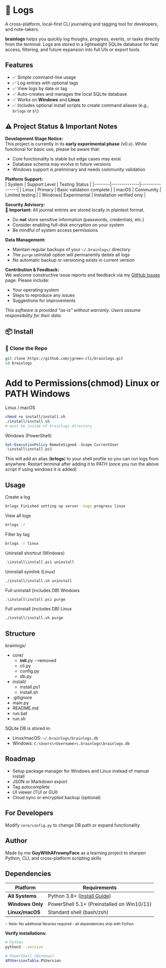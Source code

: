 # 🧠 Logs

A cross-platform, local-first CLI journaling and tagging tool for developers, and note-takers.

**brainlogs** helps you quickly log thoughs, progress, events, or tasks directly from the terminal. Logs are stored in a lightweight SQLite database for fast access, filtering, and future expansion into full UIs or export tools.


## Features

- ✅ Simple command-line usage
- ✅ Log entries with optional tags
- ✅ View logs by date or tag
- ✅ Auto-creates and manages the local SQLite database
- ✅ Works on **Windows** and **Linux**
- ✅ Includes optional install scripts to create command aliases (e.g., `brlogs` or `bl`)


## ⚠️ Project Status & Important Notes

**Development Stage Notice:**  
This project is currently in its **early experimental phase** (v0.x). While functional for basic use, please be aware that:
- Core functionality is stable but edge cases may exist
- Database schema may evolve in future versions
- Windows support is preliminary and needs community validation

**Platform Support:**  
| System | Support Level | Testing Status |
|--------|--------------|----------------|
| Linux  | Primary      | Basic validation complete |
| macOS  | Community    | Limited testing |
| Windows| Experimental | Installation verified only |

**Security Advisory:**  
🔐 **Important:** All journal entries are stored locally in plaintext format.  
- Do **not** store sensitive information (passwords, credentials, etc.)
- Consider enabling full-disk encryption on your system
- Be mindful of system access permissions

**Data Management:**  
- Maintain regular backups of your `~/.brainlogs/` directory
- The `purge` uninstall option will permanently delete all logs
- No automatic backup or versioning exists in current version

**Contribution & Feedback:**  
We welcome constructive issue reports and feedback via my [GitHub Issues](https://github.com/jgreen-cli/brainlogs/issues) page. Please include:
- Your operating system
- Steps to reproduce any issues
- Suggestions for improvements

*This software is provided "as-is" without warranty. Users assume responsibility for their data.*


## 📦 Install


### 🔧 Clone the Repo

```bash
git clone https://github.com/jgreen-cli/brainlogs.git
cd brainlogs
```

# Add to Permissions(chmod) Linux or PATH Windows

Linux / macOS

```bash
chmod +x install/install.sh
./install/install.sh
# must be inside of brainlogs directory
```

Windows (PowerShell)

```powershell
Set-ExecutionPolicy RemoteSigned -Scope CurrentUser
.\install\install.ps1
```

This will add an alias (**brlogs**) to your shell profile so you can run logs from anywhere. Restart terminal after adding it to PATH (once you run the above script if using windows it is added)


## Usage

Create a log

```bash
brlogs Finished setting up server -tags progress linux
```

View all logs

```bash
brlogs -r
```

Filter by tag

```bash
brlogs -r linux
```

Uninstall shortcut (Windows)

```powershell
.\install\install.ps1 uninstall
```

Uninstall symlink (Linux)

```bash
./install/install.sh uninstall
```

Full uninstall (includes DB) Windows

```powershell
.\install\install.ps1 purge
```

Full uninstall (includes DB) Linux

```bash
./install/install.sh purge
```



## Structure

brainlogs/

 - core/
    - __init__.py --removed
    - cli.py
    - config.py
    - db.py
 - install/
    - install.ps1
    - install.sh
 - .gitignore
 - main.py
 - README.md
 - run.bat
 - run.sh

SQLite DB is stored in:

- Linux/macOS: `~/.brainlogs/brainlogs.db`
- Windows: `C:\Users\<Username>\.brainlogs\brainlogs.db`


## Roadmap

- Setup package manager for Windows and Linux instead of manual install
- JSON or Markdown export
- Tag autocomplete
- UI viewer (TUI or GUI)
- Cloud sync or encrypted backup (optional)


## For Developers

Modify `core/config.py` to change DB path or expand functionality.


## Author

Made by me **GuyWithAFrownyFace** as a learning project to sharpen Python, CLI, and cross-platform scripting skills

## Dependencies

| Platform | Requirements | 
|----------|--------------|
| **All Systems** | Python 3.8+ ([Install Guide](https://www.python.org/downloads/)) |
| **Windows Only** | PowerShell 5.1+ (Preinstalled on Win10/11) |
| **Linux/macOS** | Standard shell (bash/zsh) |
<sub>💡 Note: No additional libraries required - all dependencies ship with Python</sub>

**Verify installations:**
```bash
# Python
python3 --version

# PowerShell (Windows)
$PSVersionTable.PSVersion
